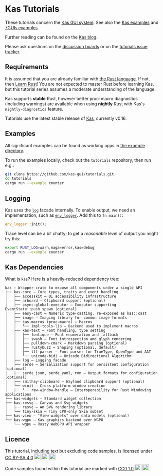 # Kas Tutorials

These tutorials concern the [Kas GUI system](https://github.com/kas-gui/kas).
See also the [Kas examples](https://github.com/kas-gui/kas/tree/master/examples)
and [7GUIs examples](https://github.com/kas-gui/7guis/).

Further reading can be found on the [Kas blog](https://kas-gui.github.io/blog/).

Please ask questions on the [discussion boards](https://github.com/kas-gui/tutorials/discussions/)
or on the [tutorials issue tracker](https://github.com/kas-gui/tutorials/discussions/1).

## Requirements

It is assumed that you are already familiar with [the Rust language](https://www.rust-lang.org/).
If not, then [Learn Rust](https://www.rust-lang.org/learn)!
You are not expected to master Rust before learning Kas, but this tutorial
series assumes a moderate understanding of the language.

Kas supports **stable** Rust, however better proc-macro diagnostics (including warnings) are available when using **nightly** Rust with Kas's `nightly-diagnostics` feature.

Tutorials use the latest stable release of [Kas](https://github.com/kas-gui/kas),
currently v0.16.

## Examples

All significant examples can be found as working apps in [the example directory](https://github.com/kas-gui/tutorials/tree/master/examples).

To run the examples locally, check out the `tutorials` repository, then run e.g.:
```sh
git clone https://github.com/kas-gui/tutorials.git
cd tutorials
cargo run --example counter
```

## Logging

Kas uses the [`log`](https://crates.io/crates/log) facade internally. To enable output, we need an implementation, such as [`env_logger`](https://crates.io/crates/env_logger). Add this to `fn main()`:
```rust
env_logger::init();
```

Trace level can be a bit chatty; to get a *reasonable* level of output you might
try this:
```sh
export RUST_LOG=warn,naga=error,kas=debug
cargo run --example counter
```

## Kas Dependencies

What is `kas`? Here is a heavily-reduced dependency tree:
```plain
kas — Wrapper crate to expose all components under a single API
├── kas-core — Core types, traits and event handling
│   ├── accesskit — UI accessibility infrastructure
│   ├── arboard — Clipboard support (optional)
│   ├── async-global-executor — Executor supporting EventState::push_spawn (optional)
│   ├── easy-cast — Numeric type-casting, re-exposed as kas::cast
│   ├── image — Imaging library for common image formats
│   ├── kas-macros (proc-macro) — Macros
│   │   └── impl-tools-lib — Backend used to implement macros
│   ├── kas-text — Font handling, type setting
│   │   ├── fontique — Font enumeration and fallback
│   │   ├── swash — Font introspection and glyph rendering
│   │   ├── pulldown-cmark — Markdown parsing (optional)
│   │   ├── rustybuzz — Shaping (optional, default)
│   │   ├── ttf-parser — Font parser for TrueType, OpenType and AAT
│   │   └── unicode-bidi — Unicode Bidirectional Algorithm
│   ├── log — Logging facade
│   ├── serde — Serialization support for persistent configuration (optional)
│   ├── serde_json, serde_yaml, ron — Output formats for configuration (optional)
│   ├── smithay-clipboard — Wayland clipboard support (optional)
│   └── winit — Cross-platform window creation
│   │   └── raw-window-handle — Interoperability for Rust Windowing applications
├── kas-widgets — Standard widget collection
├── kas-resvg — Canvas and Svg widgets
│   ├── resvg — An SVG rendering library
│   └── tiny-skia — Tiny CPU-only Skia subset
├── kas-view — "View widgets" over data models (optional)
└── kas-wgpu — Kas graphics backend over WGPU
    └── wgpu — Rusty WebGPU API wrapper
```


## Licence

<p xmlns:cc="http://creativecommons.org/ns#" xmlns:dct="http://purl.org/dc/terms/"><span property="dct:title">This tutorial, including text but excluding code samples, </span> is licensed under <a href="http://creativecommons.org/licenses/by-sa/4.0/?ref=chooser-v1" target="_blank" rel="license noopener noreferrer" style="display:inline-block;">CC BY-SA 4.0<img style="height:22px!important;margin-left:3px;vertical-align:text-bottom;" src="https://mirrors.creativecommons.org/presskit/icons/cc.svg?ref=chooser-v1"><img style="height:22px!important;margin-left:3px;vertical-align:text-bottom;" src="https://mirrors.creativecommons.org/presskit/icons/by.svg?ref=chooser-v1"><img style="height:22px!important;margin-left:3px;vertical-align:text-bottom;" src="https://mirrors.creativecommons.org/presskit/icons/sa.svg?ref=chooser-v1"></a></p> 

<p xmlns:cc="http://creativecommons.org/ns#" xmlns:dct="http://purl.org/dc/terms/"><span property="dct:title">Code samples found within this tutorial</span> are marked with <a href="http://creativecommons.org/publicdomain/zero/1.0?ref=chooser-v1" target="_blank" rel="license noopener noreferrer" style="display:inline-block;">CC0 1.0<img style="height:22px!important;margin-left:3px;vertical-align:text-bottom;" src="https://mirrors.creativecommons.org/presskit/icons/cc.svg?ref=chooser-v1"><img style="height:22px!important;margin-left:3px;vertical-align:text-bottom;" src="https://mirrors.creativecommons.org/presskit/icons/zero.svg?ref=chooser-v1"></a></p> 
